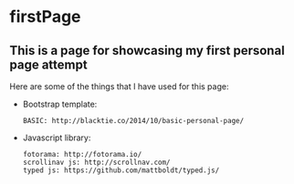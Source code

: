 # firstPage

## This is a page for showcasing my first personal page attempt

Here are some of the things that I have used for this page:
* Bootstrap template: 

      BASIC: http://blacktie.co/2014/10/basic-personal-page/
* Javascript library:

      fotorama: http://fotorama.io/
      scrollinav js: http://scrollnav.com/ 
      typed js: https://github.com/mattboldt/typed.js/
